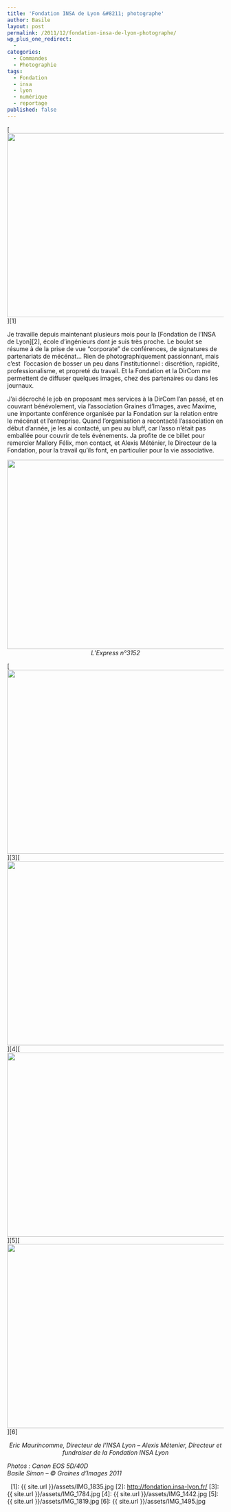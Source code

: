 ```yaml
---
title: 'Fondation INSA de Lyon &#8211; photographe'
author: Basile
layout: post
permalink: /2011/12/fondation-insa-de-lyon-photographe/
wp_plus_one_redirect:
  -
categories:
  - Commandes
  - Photographie
tags:
  - Fondation
  - insa
  - lyon
  - numérique
  - reportage
published: false
---
```

[<img class="aligncenter size-full wp-image-384" title="IMG_1835" src="{{ site.url }}/assets/IMG_1835.jpg" alt="" width="640" height="427" />][1]

Je travaille depuis maintenant plusieurs mois pour la [Fondation de l&#8217;INSA de Lyon][2], école d&#8217;ingénieurs dont je suis très proche.
Le boulot se résume à de la prise de vue &#8220;corporate&#8221; de conférences, de signatures de partenariats de mécénat&#8230; Rien de photographiquement passionnant, mais c&#8217;est  l&#8217;occasion de bosser un peu dans l&#8217;institutionnel : discrétion, rapidité, professionalisme, et propreté du travail.
Et la Fondation et la DirCom me permettent de diffuser quelques images, chez des partenaires ou dans les journaux.

J&#8217;ai décroché le job en proposant mes services à la DirCom l&#8217;an passé, et en couvrant bénévolement, via l&#8217;association Graines d&#8217;Images, avec Maxime, une importante conférence organisée par la Fondation sur la relation entre le mécénat et l&#8217;entreprise. Quand l&#8217;organisation a recontacté l&#8217;association en début d&#8217;année, je les ai contacté, un peu au bluff, car l&#8217;asso n&#8217;était pas emballée pour couvrir de tels événements.
Ja profite de ce billet pour remercier Mallory Félix, mon contact, et Alexis Méténier, le Directeur de la Fondation, pour la travail qu&#8217;ils font, en particulier pour la vie associative.

<p style="text-align: center;">
  <img class="aligncenter size-full wp-image-392" title="sc00003d20" src="{{ site.url }}/assets/sc00003d20.jpg" alt="" width="640" height="439" /><em>L&#8217;Express n°3152</em>
</p>

[<img class="aligncenter size-full wp-image-388" title="IMG_1784" src="{{ site.url }}/assets/IMG_1784.jpg" alt="" width="640" height="427" />][3][<img class="aligncenter size-full wp-image-387" title="IMG_1442" src="{{ site.url }}/assets/IMG_1442.jpg" alt="" width="640" height="427" />][4][<img class="aligncenter size-full wp-image-386" title="IMG_1819" src="{{ site.url }}/assets/IMG_1819.jpg" alt="" width="640" height="427" />][5][<img class="aligncenter size-full wp-image-385" title="IMG_1495" src="{{ site.url }}/assets/IMG_1495.jpg" alt="" width="640" height="427" />][6]

<p style="text-align: center;">
  <em>Eric Maurincomme, Directeur de l&#8217;INSA Lyon &#8211; Alexis Métenier, Directeur et fundraiser de la Fondation INSA Lyon</em><a href="{{ site.url }}/assets/IMG_1495.jpg"></p> <p>
    </a>
  </p>

  <p>
    <em>Photos : Canon EOS 5D/40D</em><br /> <em>Basile Simon – © Graines d’Images 2011</em>
  </p>

  <div class="wp_plus_one_button" style="margin: 0 8px 8px 0; float:left; ">
    <g:plusone count="false" href="http://blog.basilesimon.fr/2011/12/fondation-insa-de-lyon-photographe/" callback="wp_plus_one_handler"></g:plusone>
  </div>

 [1]: {{ site.url }}/assets/IMG_1835.jpg
 [2]: http://fondation.insa-lyon.fr/
 [3]: {{ site.url }}/assets/IMG_1784.jpg
 [4]: {{ site.url }}/assets/IMG_1442.jpg
 [5]: {{ site.url }}/assets/IMG_1819.jpg
 [6]: {{ site.url }}/assets/IMG_1495.jpg
